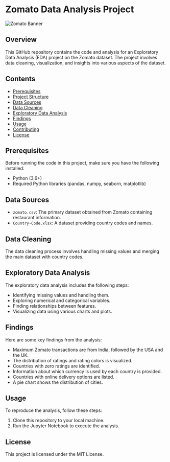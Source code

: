# Zomato Data Analysis Project

![Zomato Banner](https://example.com/zomato-banner.jpeg)

## Overview

This GitHub repository contains the code and analysis for an Exploratory Data Analysis (EDA) project on the Zomato dataset. The project involves data cleaning, visualization, and insights into various aspects of the dataset.

## Contents

- [Prerequisites](#prerequisites)
- [Project Structure](#project-structure)
- [Data Sources](#data-sources)
- [Data Cleaning](#data-cleaning)
- [Exploratory Data Analysis](#exploratory-data-analysis)
- [Findings](#findings)
- [Usage](#usage)
- [Contributing](#contributing)
- [License](#license)

## Prerequisites

Before running the code in this project, make sure you have the following installed:

- Python (3.6+)
- Required Python libraries (pandas, numpy, seaborn, matplotlib)


## Data Sources

- `zomato.csv`: The primary dataset obtained from Zomato containing restaurant information.
- `Country-Code.xlsx`: A dataset providing country codes and names.

## Data Cleaning

The data cleaning process involves handling missing values and merging the main dataset with country codes.

## Exploratory Data Analysis

The exploratory data analysis includes the following steps:

- Identifying missing values and handling them.
- Exploring numerical and categorical variables.
- Finding relationships between features.
- Visualizing data using various charts and plots.

## Findings

Here are some key findings from the analysis:

- Maximum Zomato transactions are from India, followed by the USA and the UK.
- The distribution of ratings and rating colors is visualized.
- Countries with zero ratings are identified.
- Information about which currency is used by each country is provided.
- Countries with online delivery options are listed.
- A pie chart shows the distribution of cities.

## Usage

To reproduce the analysis, follow these steps:

1. Clone this repository to your local machine.
2. Run the Jupyter Notebook to execute the analysis.

## License

This project is licensed under the MIT License. 


